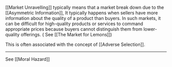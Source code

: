 [[Market Unravelling]] typically means that a market break down due to the [[Asymmetric Information]], It typically happens when sellers have more information about the quality of a product than buyers. In such markets, it can be difficult for high-quality products or services to command appropriate prices because buyers cannot distinguish them from lower-quality offerings. ( See [[The Market for Lemons]])

This is often associated with the concept of [[Adverse Selection]].

---

See [[Moral Hazard]]


